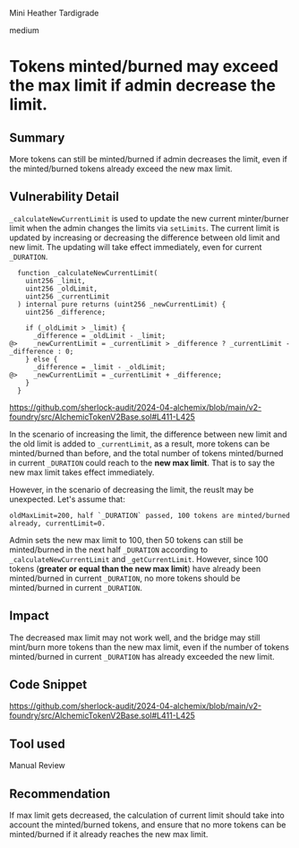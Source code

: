 Mini Heather Tardigrade

medium

# Tokens minted/burned may exceed the max limit if admin decrease the limit.

## Summary
More tokens can still be minted/burned if admin decreases the limit, even if the minted/burned tokens already exceed the new max limit.

## Vulnerability Detail
`_calculateNewCurrentLimit` is used to update the new current minter/burner limit when the admin changes the limits via `setLimits`. The current limit is updated by increasing or decreasing the difference between old limit and new limit. The updating will take effect immediately, even for current `_DURATION`.
```solidity
  function _calculateNewCurrentLimit(
    uint256 _limit,
    uint256 _oldLimit,
    uint256 _currentLimit
  ) internal pure returns (uint256 _newCurrentLimit) {
    uint256 _difference;

    if (_oldLimit > _limit) {
      _difference = _oldLimit - _limit;
@>    _newCurrentLimit = _currentLimit > _difference ? _currentLimit - _difference : 0;
    } else {
      _difference = _limit - _oldLimit;
@>    _newCurrentLimit = _currentLimit + _difference;
    }
  }
```
https://github.com/sherlock-audit/2024-04-alchemix/blob/main/v2-foundry/src/AlchemicTokenV2Base.sol#L411-L425

In the scenario of increasing the limit, the difference between new limit and the old limit is added to `_currentLimit`, as a result, more tokens can be minted/burned than before, and the total number of tokens minted/burned in current `_DURATION` could reach to the **new max limit**. That is to say the new max limit takes effect immediately.

However, in the scenario of decreasing the limit, the reuslt may be unexpected. Let's assume that:
```solidity
oldMaxLimit=200, half `_DURATION` passed, 100 tokens are minted/burned already, currentLimit=0.
```
Admin sets the new max limit to 100, then 50 tokens can still be minted/burned in the next half `_DURATION` according to `_calculateNewCurrentLimit` and `_getCurrentLimit`. However, since 100 tokens (**greater or equal than the new max limit**) have already been minted/burned in current `_DURATION`, no more tokens should be minted/burned in current `_DURATION`.


## Impact
The decreased max limit may not work well, and the bridge may still mint/burn more tokens than the new max limit, even if the number of tokens minted/burned in current `_DURATION` has already exceeded the new limit.

## Code Snippet
https://github.com/sherlock-audit/2024-04-alchemix/blob/main/v2-foundry/src/AlchemicTokenV2Base.sol#L411-L425

## Tool used

Manual Review

## Recommendation
If max limit gets decreased, the calculation of current limit should take into account the minted/burned tokens, and ensure that no more tokens can be minted/burned if it already reaches the new max limit.